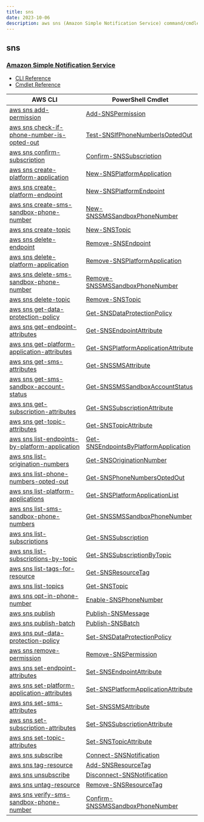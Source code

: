 ```yaml
---
title: sns
date: 2023-10-06
description: aws sns (Amazon Simple Notification Service) command/cmdlet list.
---
```


## sns

### [Amazon Simple Notification Service](https://aws.amazon.com/sns/)

* [CLI Reference](https://awscli.amazonaws.com/v2/documentation/api/latest/reference/sns/index.html)
* [Cmdlet Reference](https://docs.aws.amazon.com/powershell/latest/reference/items/Amazon_Simple_Notification_Service_cmdlets.html)

|AWS CLI|PowerShell Cmdlet|
|----|----|
|[aws sns add-permission](https://awscli.amazonaws.com/v2/documentation/api/latest/reference/sns/add-permission.html)|[Add-SNSPermission](https://docs.aws.amazon.com/powershell/latest/reference/items/Add-SNSPermission.html)|
|[aws sns check-if-phone-number-is-opted-out](https://awscli.amazonaws.com/v2/documentation/api/latest/reference/sns/check-if-phone-number-is-opted-out.html)|[Test-SNSIfPhoneNumberIsOptedOut](https://docs.aws.amazon.com/powershell/latest/reference/items/Test-SNSIfPhoneNumberIsOptedOut.html)|
|[aws sns confirm-subscription](https://awscli.amazonaws.com/v2/documentation/api/latest/reference/sns/confirm-subscription.html)|[Confirm-SNSSubscription](https://docs.aws.amazon.com/powershell/latest/reference/items/Confirm-SNSSubscription.html)|
|[aws sns create-platform-application](https://awscli.amazonaws.com/v2/documentation/api/latest/reference/sns/create-platform-application.html)|[New-SNSPlatformApplication](https://docs.aws.amazon.com/powershell/latest/reference/items/New-SNSPlatformApplication.html)|
|[aws sns create-platform-endpoint](https://awscli.amazonaws.com/v2/documentation/api/latest/reference/sns/create-platform-endpoint.html)|[New-SNSPlatformEndpoint](https://docs.aws.amazon.com/powershell/latest/reference/items/New-SNSPlatformEndpoint.html)|
|[aws sns create-sms-sandbox-phone-number](https://awscli.amazonaws.com/v2/documentation/api/latest/reference/sns/create-sms-sandbox-phone-number.html)|[New-SNSSMSSandboxPhoneNumber](https://docs.aws.amazon.com/powershell/latest/reference/items/New-SNSSMSSandboxPhoneNumber.html)|
|[aws sns create-topic](https://awscli.amazonaws.com/v2/documentation/api/latest/reference/sns/create-topic.html)|[New-SNSTopic](https://docs.aws.amazon.com/powershell/latest/reference/items/New-SNSTopic.html)|
|[aws sns delete-endpoint](https://awscli.amazonaws.com/v2/documentation/api/latest/reference/sns/delete-endpoint.html)|[Remove-SNSEndpoint](https://docs.aws.amazon.com/powershell/latest/reference/items/Remove-SNSEndpoint.html)|
|[aws sns delete-platform-application](https://awscli.amazonaws.com/v2/documentation/api/latest/reference/sns/delete-platform-application.html)|[Remove-SNSPlatformApplication](https://docs.aws.amazon.com/powershell/latest/reference/items/Remove-SNSPlatformApplication.html)|
|[aws sns delete-sms-sandbox-phone-number](https://awscli.amazonaws.com/v2/documentation/api/latest/reference/sns/delete-sms-sandbox-phone-number.html)|[Remove-SNSSMSSandboxPhoneNumber](https://docs.aws.amazon.com/powershell/latest/reference/items/Remove-SNSSMSSandboxPhoneNumber.html)|
|[aws sns delete-topic](https://awscli.amazonaws.com/v2/documentation/api/latest/reference/sns/delete-topic.html)|[Remove-SNSTopic](https://docs.aws.amazon.com/powershell/latest/reference/items/Remove-SNSTopic.html)|
|[aws sns get-data-protection-policy](https://awscli.amazonaws.com/v2/documentation/api/latest/reference/sns/get-data-protection-policy.html)|[Get-SNSDataProtectionPolicy](https://docs.aws.amazon.com/powershell/latest/reference/items/Get-SNSDataProtectionPolicy.html)|
|[aws sns get-endpoint-attributes](https://awscli.amazonaws.com/v2/documentation/api/latest/reference/sns/get-endpoint-attributes.html)|[Get-SNSEndpointAttribute](https://docs.aws.amazon.com/powershell/latest/reference/items/Get-SNSEndpointAttribute.html)|
|[aws sns get-platform-application-attributes](https://awscli.amazonaws.com/v2/documentation/api/latest/reference/sns/get-platform-application-attributes.html)|[Get-SNSPlatformApplicationAttribute](https://docs.aws.amazon.com/powershell/latest/reference/items/Get-SNSPlatformApplicationAttribute.html)|
|[aws sns get-sms-attributes](https://awscli.amazonaws.com/v2/documentation/api/latest/reference/sns/get-sms-attributes.html)|[Get-SNSSMSAttribute](https://docs.aws.amazon.com/powershell/latest/reference/items/Get-SNSSMSAttribute.html)|
|[aws sns get-sms-sandbox-account-status](https://awscli.amazonaws.com/v2/documentation/api/latest/reference/sns/get-sms-sandbox-account-status.html)|[Get-SNSSMSSandboxAccountStatus](https://docs.aws.amazon.com/powershell/latest/reference/items/Get-SNSSMSSandboxAccountStatus.html)|
|[aws sns get-subscription-attributes](https://awscli.amazonaws.com/v2/documentation/api/latest/reference/sns/get-subscription-attributes.html)|[Get-SNSSubscriptionAttribute](https://docs.aws.amazon.com/powershell/latest/reference/items/Get-SNSSubscriptionAttribute.html)|
|[aws sns get-topic-attributes](https://awscli.amazonaws.com/v2/documentation/api/latest/reference/sns/get-topic-attributes.html)|[Get-SNSTopicAttribute](https://docs.aws.amazon.com/powershell/latest/reference/items/Get-SNSTopicAttribute.html)|
|[aws sns list-endpoints-by-platform-application](https://awscli.amazonaws.com/v2/documentation/api/latest/reference/sns/list-endpoints-by-platform-application.html)|[Get-SNSEndpointsByPlatformApplication](https://docs.aws.amazon.com/powershell/latest/reference/items/Get-SNSEndpointsByPlatformApplication.html)|
|[aws sns list-origination-numbers](https://awscli.amazonaws.com/v2/documentation/api/latest/reference/sns/list-origination-numbers.html)|[Get-SNSOriginationNumber](https://docs.aws.amazon.com/powershell/latest/reference/items/Get-SNSOriginationNumber.html)|
|[aws sns list-phone-numbers-opted-out](https://awscli.amazonaws.com/v2/documentation/api/latest/reference/sns/list-phone-numbers-opted-out.html)|[Get-SNSPhoneNumbersOptedOut](https://docs.aws.amazon.com/powershell/latest/reference/items/Get-SNSPhoneNumbersOptedOut.html)|
|[aws sns list-platform-applications](https://awscli.amazonaws.com/v2/documentation/api/latest/reference/sns/list-platform-applications.html)|[Get-SNSPlatformApplicationList](https://docs.aws.amazon.com/powershell/latest/reference/items/Get-SNSPlatformApplicationList.html)|
|[aws sns list-sms-sandbox-phone-numbers](https://awscli.amazonaws.com/v2/documentation/api/latest/reference/sns/list-sms-sandbox-phone-numbers.html)|[Get-SNSSMSSandboxPhoneNumber](https://docs.aws.amazon.com/powershell/latest/reference/items/Get-SNSSMSSandboxPhoneNumber.html)|
|[aws sns list-subscriptions](https://awscli.amazonaws.com/v2/documentation/api/latest/reference/sns/list-subscriptions.html)|[Get-SNSSubscription](https://docs.aws.amazon.com/powershell/latest/reference/items/Get-SNSSubscription.html)|
|[aws sns list-subscriptions-by-topic](https://awscli.amazonaws.com/v2/documentation/api/latest/reference/sns/list-subscriptions-by-topic.html)|[Get-SNSSubscriptionByTopic](https://docs.aws.amazon.com/powershell/latest/reference/items/Get-SNSSubscriptionByTopic.html)|
|[aws sns list-tags-for-resource](https://awscli.amazonaws.com/v2/documentation/api/latest/reference/sns/list-tags-for-resource.html)|[Get-SNSResourceTag](https://docs.aws.amazon.com/powershell/latest/reference/items/Get-SNSResourceTag.html)|
|[aws sns list-topics](https://awscli.amazonaws.com/v2/documentation/api/latest/reference/sns/list-topics.html)|[Get-SNSTopic](https://docs.aws.amazon.com/powershell/latest/reference/items/Get-SNSTopic.html)|
|[aws sns opt-in-phone-number](https://awscli.amazonaws.com/v2/documentation/api/latest/reference/sns/opt-in-phone-number.html)|[Enable-SNSPhoneNumber](https://docs.aws.amazon.com/powershell/latest/reference/items/Enable-SNSPhoneNumber.html)|
|[aws sns publish](https://awscli.amazonaws.com/v2/documentation/api/latest/reference/sns/publish.html)|[Publish-SNSMessage](https://docs.aws.amazon.com/powershell/latest/reference/items/Publish-SNSMessage.html)|
|[aws sns publish-batch](https://awscli.amazonaws.com/v2/documentation/api/latest/reference/sns/publish-batch.html)|[Publish-SNSBatch](https://docs.aws.amazon.com/powershell/latest/reference/items/Publish-SNSBatch.html)|
|[aws sns put-data-protection-policy](https://awscli.amazonaws.com/v2/documentation/api/latest/reference/sns/put-data-protection-policy.html)|[Set-SNSDataProtectionPolicy](https://docs.aws.amazon.com/powershell/latest/reference/items/Set-SNSDataProtectionPolicy.html)|
|[aws sns remove-permission](https://awscli.amazonaws.com/v2/documentation/api/latest/reference/sns/remove-permission.html)|[Remove-SNSPermission](https://docs.aws.amazon.com/powershell/latest/reference/items/Remove-SNSPermission.html)|
|[aws sns set-endpoint-attributes](https://awscli.amazonaws.com/v2/documentation/api/latest/reference/sns/set-endpoint-attributes.html)|[Set-SNSEndpointAttribute](https://docs.aws.amazon.com/powershell/latest/reference/items/Set-SNSEndpointAttribute.html)|
|[aws sns set-platform-application-attributes](https://awscli.amazonaws.com/v2/documentation/api/latest/reference/sns/set-platform-application-attributes.html)|[Set-SNSPlatformApplicationAttribute](https://docs.aws.amazon.com/powershell/latest/reference/items/Set-SNSPlatformApplicationAttribute.html)|
|[aws sns set-sms-attributes](https://awscli.amazonaws.com/v2/documentation/api/latest/reference/sns/set-sms-attributes.html)|[Set-SNSSMSAttribute](https://docs.aws.amazon.com/powershell/latest/reference/items/Set-SNSSMSAttribute.html)|
|[aws sns set-subscription-attributes](https://awscli.amazonaws.com/v2/documentation/api/latest/reference/sns/set-subscription-attributes.html)|[Set-SNSSubscriptionAttribute](https://docs.aws.amazon.com/powershell/latest/reference/items/Set-SNSSubscriptionAttribute.html)|
|[aws sns set-topic-attributes](https://awscli.amazonaws.com/v2/documentation/api/latest/reference/sns/set-topic-attributes.html)|[Set-SNSTopicAttribute](https://docs.aws.amazon.com/powershell/latest/reference/items/Set-SNSTopicAttribute.html)|
|[aws sns subscribe](https://awscli.amazonaws.com/v2/documentation/api/latest/reference/sns/subscribe.html)|[Connect-SNSNotification](https://docs.aws.amazon.com/powershell/latest/reference/items/Connect-SNSNotification.html)|
|[aws sns tag-resource](https://awscli.amazonaws.com/v2/documentation/api/latest/reference/sns/tag-resource.html)|[Add-SNSResourceTag](https://docs.aws.amazon.com/powershell/latest/reference/items/Add-SNSResourceTag.html)|
|[aws sns unsubscribe](https://awscli.amazonaws.com/v2/documentation/api/latest/reference/sns/unsubscribe.html)|[Disconnect-SNSNotification](https://docs.aws.amazon.com/powershell/latest/reference/items/Disconnect-SNSNotification.html)|
|[aws sns untag-resource](https://awscli.amazonaws.com/v2/documentation/api/latest/reference/sns/untag-resource.html)|[Remove-SNSResourceTag](https://docs.aws.amazon.com/powershell/latest/reference/items/Remove-SNSResourceTag.html)|
|[aws sns verify-sms-sandbox-phone-number](https://awscli.amazonaws.com/v2/documentation/api/latest/reference/sns/verify-sms-sandbox-phone-number.html)|[Confirm-SNSSMSSandboxPhoneNumber](https://docs.aws.amazon.com/powershell/latest/reference/items/Confirm-SNSSMSSandboxPhoneNumber.html)|

